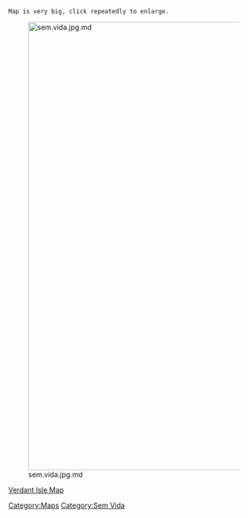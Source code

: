 `Map is very big, click repeatedly to enlarge.`

<figure>
<img src="sem.vida.jpg.md" title="sem.vida.jpg.md" width="900"
alt="sem.vida.jpg.md" />
<figcaption aria-hidden="true">sem.vida.jpg.md</figcaption>
</figure>

[Verdant Isle Map](Verdant_Isle_Map "wikilink")  

[Category:Maps](Category:Maps "wikilink") [Category:Sem
Vida](Category:Sem_Vida "wikilink")
